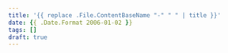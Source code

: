 ```yaml
---
title: '{{ replace .File.ContentBaseName "-" " " | title }}'
date: {{ .Date.Format 2006-01-02 }}
tags: []
draft: true
---
```

